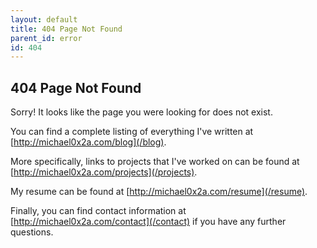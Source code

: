 ```yaml
---
layout: default
title: 404 Page Not Found
parent_id: error
id: 404
---
```


## 404 Page Not Found

Sorry! It looks like the page you were looking for does not exist.

You can find a complete listing of everything I've written at
[http://michael0x2a.com/blog](/blog).

More specifically, links to projects that I've worked on can be found at 
[http://michael0x2a.com/projects](/projects).

My resume can be found at [http://michael0x2a.com/resume](/resume).

Finally, you can find contact information at 
[http://michael0x2a.com/contact](/contact) if you have any further questions.

